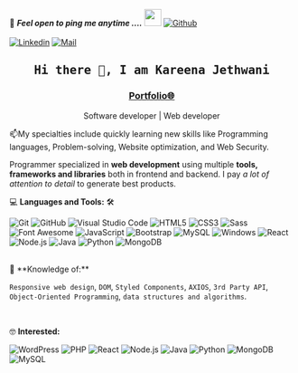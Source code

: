 <!--

## Complete list of github markdown emoji markup
https://gist.github.com/rxaviers/7360908

## technologies Icons 
https://simpleicons.org/

-->
📝 ***Feel open to ping me anytime ....*** <img src="https://media.giphy.com/media/WUlplcMpOCEmTGBtBW/giphy.gif" width="30">  [![Github](https://img.shields.io/badge/follow%20me-100+-red?style=social&logo=github)](https://github.com/Kareenajethwani03)
<br>
<br>
[![Linkedin](https://img.shields.io/badge/LinkedIn-Kareena%20Jethwani-blue?logo=Linkedin&logoColor=blue&labelColor=black)](https://www.linkedin.com/in/kareenajethwani03/)
[![Mail](https://img.shields.io/badge/Gmail-missjethwani03@gmail.com-blue?logo=Gmail&logoColor=blue&labelColor=black)](mailto:missjethwani03@gmail.com)
<br>
<h2 align='center'><samp><strong>Hi there 👋, I am Kareena Jethwani</strong></samp></h2>
<h3 align='center'><strong><a href="" target="_blank">Portfolio🌐</a></strong></h3>
<p align='center'>Software developer | Web developer</p>

<p align='left'>📫My specialties include quickly learning new skills like Programming languages, Problem-solving, Website optimization, and Web Security.</p>

Programmer specialized in **web development** using multiple **tools, frameworks and libraries** both in frontend and backend. I pay *a lot of attention to detail* to generate best products.

💻 **Languages and Tools:** 🛠️<br>

![Git](https://img.shields.io/badge/-Git-000000?style=flat&logo=git&logoColor=F05032&labelColor=ffffff)
![GitHub](https://img.shields.io/badge/-GitHub-000000?style=flat&logo=github&logoColor=000000&labelColor=ffffff)
![Visual Studio Code](https://img.shields.io/badge/-VSCode-000000?style=flat&logo=visual-studio-code&labelColor=007ACC)
![HTML5](https://img.shields.io/badge/-HTML5-000000?style=flat&logo=html5&logoColor=ffffff&labelColor=E34F26)
![CSS3](https://img.shields.io/badge/-CSS3-000000?style=flat&logo=css3&logoColor=ffffff&labelColor=1572B6) 
![Sass](https://img.shields.io/badge/-Sass-000000?style=flat&logo=sass&logoColor=ffffff&labelColor=%23CC6699)
![Font Awesome](https://img.shields.io/badge/-font%20awesome-000000?style=flat&logo=font-awesome&logoColor=339AF0&labelColor=ffffff)
![JavaScript](https://img.shields.io/badge/-JavaScript-000000?style=flat&logo=javascript)
![Bootstrap](https://img.shields.io/badge/-Bootstrap-000000?style=flat&logo=bootstrap&logoColor=ffffff&labelColor=563D7C)
![MySQL](https://img.shields.io/badge/-MySQL-000000?style=flat&logo=mysql&labelColor=ffffff)
![Windows](https://img.shields.io/badge/-Windows-000000?style=flat&logo=windows&logoColor=ffffff&labelColor=0078D6)
![React](https://img.shields.io/badge/-React-000000?style=flat&logo=react&logoColor=61DAFB&labelColor=000000)
![Node.js](https://img.shields.io/badge/-Node.js-000000?style=flat&logo=node.js&logoColor=339933&labelColor=ffffff)
![Java](https://img.shields.io/badge/-Java-000000?style=flat&logo=openjdk&logoColor=007396&labelColor=ffffff)
![Python](https://img.shields.io/badge/-Python-000000?style=flat&logo=python&logoColor=3776AB&labelColor=ffffff)
![MongoDB](https://img.shields.io/badge/-MongoDB-000000?style=flat&logo=mongodb&logoColor=47A248&labelColor=ffffff)

<br>
🧐 **Knowledge of:**<br>

`Responsive web design`, `DOM`, `Styled Components`, `AXIOS`, `3rd Party API`, `Object-Oriented Programming`, `data structures and algorithms`.

<br>

🤓 **Interested:** <br>

![WordPress](https://img.shields.io/badge/-WordPress-000000?style=flat&logo=wordpress&labelColor=21759B)
![PHP](https://img.shields.io/badge/-PHP-000000?style=flat&logo=PHP&logoColor=5466b8&labelColor=ffffff)
![React](https://img.shields.io/badge/-React-000000?style=flat&logo=react&logoColor=61DAFB&labelColor=000000)
![Node.js](https://img.shields.io/badge/-Node.js-000000?style=flat&logo=node.js&logoColor=339933&labelColor=ffffff)
![Java](https://img.shields.io/badge/-Java-000000?style=flat&logo=openjdk&logoColor=007396&labelColor=ffffff)
![Python](https://img.shields.io/badge/-Python-000000?style=flat&logo=python&logoColor=3776AB&labelColor=ffffff)
![MongoDB](https://img.shields.io/badge/-MongoDB-000000?style=flat&logo=mongodb&logoColor=47A248&labelColor=ffffff)
![MySQL](https://img.shields.io/badge/-MySQL-000000?style=flat&logo=mysql&logoColor=4479A1&labelColor=ffffff)


<br>
